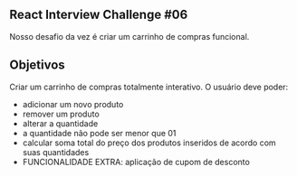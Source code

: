 ## React Interview Challenge #06

Nosso desafio da vez é criar um carrinho de compras funcional.

## Objetivos

Criar um carrinho de compras totalmente interativo. O usuário deve poder:

- adicionar um novo produto
- remover um produto
- alterar a quantidade
- a quantidade não pode ser menor que 01
- calcular soma total do preço dos produtos inseridos de acordo com suas quantidades
- FUNCIONALIDADE EXTRA: aplicação de cupom de desconto
